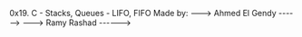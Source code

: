 0x19. C - Stacks, Queues - LIFO, FIFO
Made by:
---> Ahmed El Gendy ------>
---> Ramy Rashad ------>
